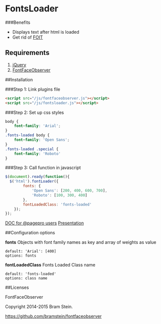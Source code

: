 # FontsLoader

###Benefits
* Displays text after html is loaded
* Get rid of [FOIT](https://css-tricks.com/fout-foit-foft/)

## Requirements
1. [jQuery](https://jquery.com/)
2. [FontFaceObserver](https://github.com/bramstein/fontfaceobserver)

##Installation

###Step 1: Link plugins file

```html
<script src="/js/fontfaceobserver.js"></script>
<script src="/js/fontsloader.js"></script>
```

###Step 2: Set up css styles

```css
body {
    font-family: 'Arial';
}
.fonts-loaded body {
    font-family: 'Open Sans';
}
.fonts-loaded .special {
    font-family: 'Roboto'
}
```

###Step 3: Call function in javascript

```javascript
$(document).ready(function(){
  $('html').fontLoader({
        fonts: {
            'Open Sans': [200, 400, 600, 700],
            'Roboto': [100, 300, 400]
        },
        fontLoadedClass: 'fonts-loaded'
    });
});
```
[DOC for @pagepro users](https://docs.google.com/a/pagepro.pl/document/d/1yh0CPeksutxzDg-zvwk_1z1UkShT1CG8iX8ACsCz8nQ/edit?usp=sharing)
[Presentation](https://docs.google.com/a/pagepro.pl/presentation/d/1W3S8i6XI6cwFdDq7IzGDWKau9FsKf0GUiRjlkcVAFPk/edit?usp=sharing)

##Configuration options


**fonts**
Objects with font family names as key and array of weights as value
```
default: 'Arial': [400]
options: fonts
```

**fontLoadedClass**
Fonts Loaded Class name
```
default: 'fonts-loaded'
options: class name
```

##Licenses

FontFaceObserver

Copyright 2014-2015 Bram Stein.

https://github.com/bramstein/fontfaceobserver